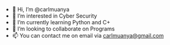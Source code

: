 - 👋 Hi, I’m @carlmuanya
- 👀 I’m interested in Cyber Security
- 🌱 I’m currently learning Python and C+
- 💞️ I’m looking to collaborate on Programs
- 📫 You can contact me on email via carlmuanya@gmail.com
